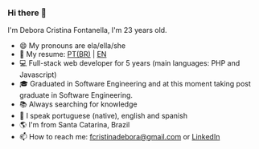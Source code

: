 ### Hi there 🙋

I'm Debora Cristina Fontanella, I'm 23 years old.

- 😄 My pronouns are ela/ella/she
- 📄 My resume: [PT(BR)](./RESUME_DEBORA-CRISTINA-FONTANELLA-PT.pdf) | [EN](./RESUME_DEBORA-CRISTINA-FONTANELLA-EN.pdf)
- 💻 Full-stack web developer for 5 years (main languages: PHP and Javascript)
- 🎓 Graduated in Software Engineering and at this moment taking post graduate in Software Engineering.
- 📚 Always searching for knowledge
- 💬 I speak portuguese (native), english and spanish
- 🌎 I'm from Santa Catarina, Brazil
- 📫 How to reach me: fcristinadebora@gmail.com or [LinkedIn](https://www.linkedin.com/in/dcfontanella/)
